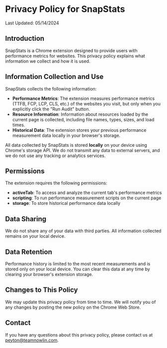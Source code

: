 # Privacy Policy for SnapStats

Last Updated: 05/14/2024

## Introduction

SnapStats is a Chrome extension designed to provide users with performance metrics for websites. This privacy policy explains what information we collect and how it is used.

## Information Collection and Use

SnapStats collects the following information:

- **Performance Metrics**: The extension measures performance metrics (TTFB, FCP, LCP, CLS, etc.) of the websites you visit, but only when you explicitly click the "Run Audit" button.
- **Resource Information**: Information about resources loaded by the current page is collected, including file names, types, sizes, and load times.
- **Historical Data**: The extension stores your previous performance measurement data locally in your browser's storage.

All data collected by SnapStats is stored **locally** on your device using Chrome's storage API. We do not transmit any data to external servers, and we do not use any tracking or analytics services.

## Permissions

The extension requires the following permissions:

- **activeTab**: To access and analyze the current tab's performance metrics
- **scripting**: To run performance measurement scripts on the current page
- **storage**: To store historical performance data locally

## Data Sharing

We do not share any of your data with third parties. All information collected remains on your local device.

## Data Retention

Performance history is limited to the most recent measurements and is stored only on your local device. You can clear this data at any time by clearing your browser's extension storage.

## Changes to This Policy

We may update this privacy policy from time to time. We will notify you of any changes by posting the new policy on the Chrome Web Store.

## Contact

If you have any questions about this privacy policy, please contact us at peyton@teamnowlin.com. 